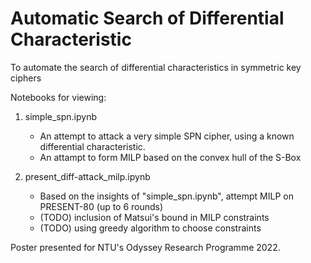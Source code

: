 # Automatic Search of Differential Characteristic
 To automate the search of differential characteristics in symmetric key ciphers

Notebooks for viewing: 
1. simple_spn.ipynb
   - An attempt to attack a very simple SPN cipher, using a known differential characteristic. 
   - An attampt to form MILP based on the convex hull of the S-Box

2. present_diff-attack_milp.ipynb
   - Based on the insights of "simple_spn.ipynb", attempt MILP on PRESENT-80 (up to 6 rounds)
   - (TODO) inclusion of Matsui's bound in MILP constraints
   - (TODO) using greedy algorithm to choose constraints

Poster presented for NTU's Odyssey Research Programme 2022. 
